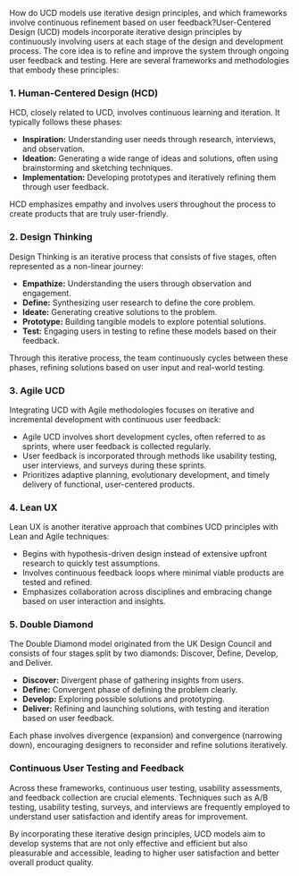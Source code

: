How do UCD models use iterative design principles, and which frameworks involve continuous refinement based on user feedback?User-Centered Design (UCD) models incorporate iterative design principles by continuously involving users at each stage of the design and development process. The core idea is to refine and improve the system through ongoing user feedback and testing. Here are several frameworks and methodologies that embody these principles:

### 1. **Human-Centered Design (HCD)**
HCD, closely related to UCD, involves continuous learning and iteration. It typically follows these phases:
- **Inspiration:** Understanding user needs through research, interviews, and observation.
- **Ideation:** Generating a wide range of ideas and solutions, often using brainstorming and sketching techniques.
- **Implementation:** Developing prototypes and iteratively refining them through user feedback.

HCD emphasizes empathy and involves users throughout the process to create products that are truly user-friendly.

### 2. **Design Thinking**
Design Thinking is an iterative process that consists of five stages, often represented as a non-linear journey:
- **Empathize:** Understanding the users through observation and engagement.
- **Define:** Synthesizing user research to define the core problem.
- **Ideate:** Generating creative solutions to the problem.
- **Prototype:** Building tangible models to explore potential solutions.
- **Test:** Engaging users in testing to refine these models based on their feedback.

Through this iterative process, the team continuously cycles between these phases, refining solutions based on user input and real-world testing.

### 3. **Agile UCD**
Integrating UCD with Agile methodologies focuses on iterative and incremental development with continuous user feedback:
- Agile UCD involves short development cycles, often referred to as sprints, where user feedback is collected regularly.
- User feedback is incorporated through methods like usability testing, user interviews, and surveys during these sprints.
- Prioritizes adaptive planning, evolutionary development, and timely delivery of functional, user-centered products.

### 4. **Lean UX**
Lean UX is another iterative approach that combines UCD principles with Lean and Agile techniques:
- Begins with hypothesis-driven design instead of extensive upfront research to quickly test assumptions.
- Involves continuous feedback loops where minimal viable products are tested and refined.
- Emphasizes collaboration across disciplines and embracing change based on user interaction and insights.

### 5. **Double Diamond**
The Double Diamond model originated from the UK Design Council and consists of four stages split by two diamonds: Discover, Define, Develop, and Deliver.
- **Discover:** Divergent phase of gathering insights from users.
- **Define:** Convergent phase of defining the problem clearly.
- **Develop:** Exploring possible solutions and prototyping.
- **Deliver:** Refining and launching solutions, with testing and iteration based on user feedback.

Each phase involves divergence (expansion) and convergence (narrowing down), encouraging designers to reconsider and refine solutions iteratively.

### Continuous User Testing and Feedback
Across these frameworks, continuous user testing, usability assessments, and feedback collection are crucial elements. Techniques such as A/B testing, usability testing, surveys, and interviews are frequently employed to understand user satisfaction and identify areas for improvement.

By incorporating these iterative design principles, UCD models aim to develop systems that are not only effective and efficient but also pleasurable and accessible, leading to higher user satisfaction and better overall product quality.